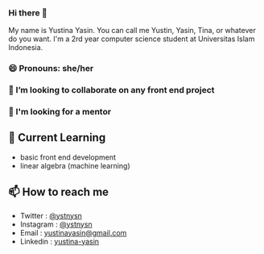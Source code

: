 ### Hi there 👋

My name is Yustina Yasin. You can call me Yustin, Yasin, Tina, or whatever do you want. I'm a 2rd year computer science student at Universitas Islam Indonesia. 

### 😄 Pronouns: she/her

### 👯 I’m looking to collaborate on any front end project

### 🤔 I'm looking for a mentor 

## 🌱 Current Learning
- basic front end development
- linear algebra (machine learning)

## 📫 How to reach me
- Twitter : [@ystnysn](twitter.com/ystnysn)
- Instagram : [@ystnysn](instagram.com/ystnysn)
- Email : yustinayasin@gmail.com
- Linkedin : [yustina-yasin](https://www.linkedin.com/in/yustina-yasin-201721188/)

<!--
**yustinayasin/yustinayasin** is a ✨ _special_ ✨ repository because its `README.md` (this file) appears on your GitHub profile.

Here are some ideas to get you started:

- 🔭 I’m currently working on ...
- 🌱 I’m currently learning ...
- 👯 I’m looking to collaborate on ...
- 🤔 I’m looking for help with ...
- 💬 Ask me about ...
- 📫 How to reach me: ...
- 😄 Pronouns: ...
- ⚡ Fun fact: ...
-->
